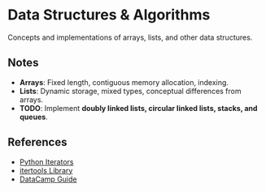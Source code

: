 
# Data Structures & Algorithms  

Concepts and implementations of arrays, lists, and other data structures.  

## Notes  
- **Arrays**: Fixed length, contiguous memory allocation, indexing.  
- **Lists**: Dynamic storage, mixed types, conceptual differences from arrays.  
- **TODO**: Implement **doubly linked lists, circular linked lists, stacks, and queues**.  

## References  
- [Python Iterators](https://realpython.com/python-iterators-iterables/#coding-asynchronous-iterators)  
- [itertools Library](https://docs.python.org/3/library/itertools.html)  
- [DataCamp Guide](https://www.datacamp.com/tutorial/python-iterators-generators-tutorial)  
